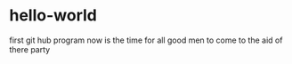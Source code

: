 hello-world
===========

first git hub program  now is the time for all good men to come to the aid of there party
